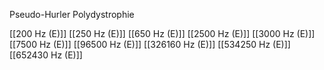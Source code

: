 Pseudo-Hurler Polydystrophie

[[200 Hz (E)]]
[[250 Hz (E)]]
[[650 Hz (E)]]
[[2500 Hz (E)]]
[[3000 Hz (E)]]
[[7500 Hz (E)]]
[[96500 Hz (E)]]
[[326160 Hz (E)]]
[[534250 Hz (E)]]
[[652430 Hz (E)]]